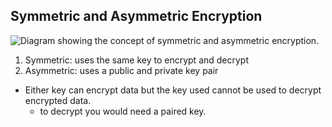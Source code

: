 ## Symmetric and Asymmetric Encryption
![Diagram showing the concept of symmetric and asymmetric encryption.](https://learn.microsoft.com/en-us/training/wwl-sci/describe-security-concepts-methodologies/media/6-encryption.png)
1. Symmetric: uses the same key to encrypt and decrypt
2. Asymmetric: uses a public and private key pair
- Either key can encrypt data but the key used cannot be used to decrypt encrypted data.
	- to decrypt you would need a paired key.